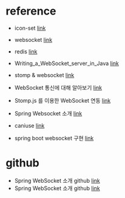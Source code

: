 # reference

- icon-set [link](https://icon-sets.iconify.design/)

- websocket [link](https://spring.io/guides/gs/messaging-stomp-websocket)

- redis [link](https://green-bin.tistory.com/77)
  
- Writing_a_WebSocket_server_in_Java [link](https://developer.mozilla.org/en-US/docs/Web/API/WebSockets_API/Writing_a_WebSocket_server_in_Java)

- stomp & websocket [link](https://ppaksang.tistory.com/18)

- WebSocket 통신에 대해 알아보기 [link](https://blog.leaphop.co.kr/blogs/56/WebSocket_통신에_대해_알아보기)

- Stomp.js 를 이용한 WebSocket 연동 [link](https://medium.com/@woal9844/stomp-js-%EB%A5%BC-%EC%9D%B4%EC%9A%A9%ED%95%9C-websocket-%EC%97%B0%EB%8F%99-c9f0ef6ab540)

- Spring Websocket 소개 [link](https://supawer0728.github.io/2018/03/30/spring-websocket/)

- caniuse [link](https://caniuse.com)

- spring boot websocket 구현 [link](https://velog.io/@prm1247/Spring-Boot-WebSocket-%EA%B5%AC%ED%98%84%ED%95%98%EA%B8%B0)

# github
- Spring WebSocket 소개 github [link](https://supawer0728.github.io/2018/03/30/spring-websocket/)
- Spring WebSocket 소개 github [link](https://github.com/supawer0728/simple-websocket.git)
